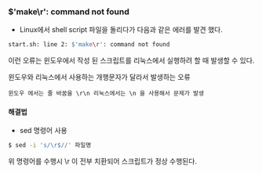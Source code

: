 ### $'make\r': command not found

- Linux에서 shell script 파일을 돌리다가 다음과 같은 에러를 발견 했다.

```bash
start.sh: line 2: $'make\r': command not found
```

이런 오류는 윈도우에서 작성 된 스크립트를 리눅스에서 실행하려 할 때 발생할 수 있다.

윈도우와 리눅스에서 사용하는 개행문자가 달라서 발생하는 오류

`윈도우 에서는 줄 바꿈을 \r\n 리눅스에서는 \n 을 사용해서 문제가 발생`



#### 해결법

- sed 명령어 사용

```bash
$ sed -i 's/\r$//' 파일명
```

위 명령어를 수행시 \r 이 전부 치환되어 스크립트가 정상 수행된다.